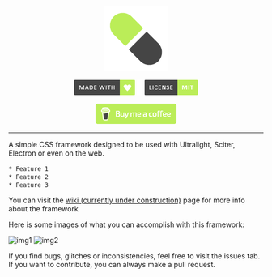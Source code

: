 <p align="center">
  <img width="128" height="128" src="repo/logo.png" alt="logo">
</p>

<p align="center">
    <a href="https://github.com/otvv/malua"><img width="120" height="30" src="repo/made-with-love.png" alt="css"></a>
    <a href="https://github.com/otvv/malua/blob/master/LICENSE"><img width="120" height="30" src="repo/license.png" alt="mit"></a>
</p>

<p align="center">
   <a href="https://www.buymeacoffee.com/otvv"><img width="160" height="40" src="repo/sponsor.png" alt="buy me a coffe"></a>
</p>

***

A simple CSS framework designed to be used with Ultralight, Sciter, Electron or even on the web.

	* Feature 1
	* Feature 2
	* Feature 3

You can visit the [wiki (currently under construction)](https://github.com/otvv/malua/wiki) page for more info about the framework

Here is some images of what you can accomplish with this framework:

![img1](repo/malua_sample_1.png)
![img2](repo/malua_sample_2.png)

If you find bugs, glitches or inconsistencies, feel free to visit the issues tab. 
If you want to contribute, you can always make a pull request.
